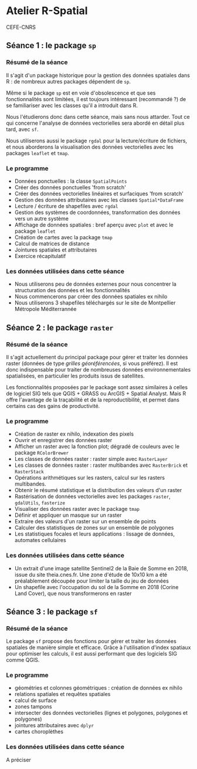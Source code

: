 # Atelier R-Spatial

CEFE-CNRS



## Séance 1 : le package `sp`

### Résumé de la séance
Il s'agit d'un package historique pour la gestion des données spatiales dans R : de nombreux autres packages dépendent de `sp`.

Même si le package `sp` est en voie d'obsolescence et que ses fonctionnalités sont limitées, il est toujours intéressant (recommandé ?) de se familiariser avec les classes qu'il a introduit dans R.

Nous l'étudierons donc dans cette séance, mais sans nous attarder. Tout ce qui concerne l'analyse de données vectorielles sera abordé en détail plus tard, avec `sf`.

 Nous utiliserons aussi le package `rgdal` pour la lecture/écriture de fichiers, et nous aborderons la visualisation des données vectorielles avec les packages `leaflet` et `tmap`.

### Le programme

- Données ponctuelles : la classe `SpatialPoints`
- Créer des données ponctuelles 'from scratch'
- Créer des données vectorielles linéaires et surfaciques 'from scratch'
- Gestion des données attributaires avec les classes `Spatial*DataFrame`
- Lecture / écriture de shapefiles avec `rgdal`
- Gestion des systèmes de coordonnées, transformation des données vers un autre système
- Affichage de données spatiales : bref aperçu avec `plot` et avec le package `leaflet`
- Création de cartes avec la package `tmap`
- Calcul de matrices de distance
- Jointures spatiales et attributaires
- Exercice récapitulatif

### Les données utilisées dans cette séance
- Nous utiliserons peu de données externes pour nous concentrer la structuration des données et les fonctionnalités
- Nous commencerons par créer des données spatiales ex nihilo
- Nous utiliserons 3 shapefiles téléchargés sur le site de Montpellier Métropole Méditerrannée



## Séance 2 : le package `raster`

### Résumé de la séance

Il s'agit actuellement du principal package pour gérer et traiter les données raster (données de type _grilles géoréférencées_, si vous préférez). Il est donc indispensable pour traiter de nombreuses données environnementales spatialisées, en particulier les produits issus de satellites.

Les fonctionnalités proposées par le package sont assez similaires à celles de logiciel SIG tels que QGIS + GRASS ou ArcGIS + Spatial Analyst. Mais R offre l'avantage de la traçabilité et de la reproductibilité, et permet dans certains cas des gains de productivité.

### Le programme

- Création de raster ex nihilo, indexation des pixels
- Ouvrir et enregistrer des données raster
- Afficher un raster avec la fonction plot; dégradé de couleurs avec le package `RColorBrewer`
- Les classes de données raster : raster simple avec `RasterLayer`
- Les classes de données raster : raster multibandes avec `RasterBrick` et `RasterStack`
- Opérations arithmétiques sur les rasters, calcul sur les rasters multibandes.
- Obtenir le résumé statistique et la distribution des valeurs d'un raster
- Rastérisation de données vectorielles avec les packages `raster`, `gdalUtils`, `fasterize`
- Visualiser des données raster avec le package `tmap`
- Définir et appliquer un masque sur un raster
- Extraire des valeurs d'un raster sur un ensemble de points
- Calculer des statistiques de zones sur un ensemble de polygones
- Les statistiques focales et leurs applications : lissage de données, automates cellulaires

### Les données utilisées dans cette séance
- Un extrait d'une image satellite Sentinel2 de la Baie de Somme en 2018, issue du site theia.cnes.fr. Une zone d'étude de 10x10 km a été préalablement découpée pour limiter la taille du jeu de données
- Un shapefile avec l'occupation du sol de la Somme en 2018 (Corine Land Cover), que nous transformerons en raster



## Séance 3 : le package `sf`

### Résumé de la séance

Le package `sf` propose des fonctions pour gérer et traiter les données spatiales de manière simple et efficace. Grâce à l'utilisation d'index spatiaux pour optimiser les calculs, il est aussi performant que des logiciels SIG comme QGIS.

### Le programme

- géométries et colonnes géométriques : création de données ex nihilo
- relations spatiales et requêtes spatiales
- calcul de surface
- zones tampons
- intersecter des données vectorielles (lignes et polygones, polygones et polygones)
- jointures attributaires avec `dplyr`
- cartes choroplèthes

### Les données utilisées dans cette séance

A préciser
